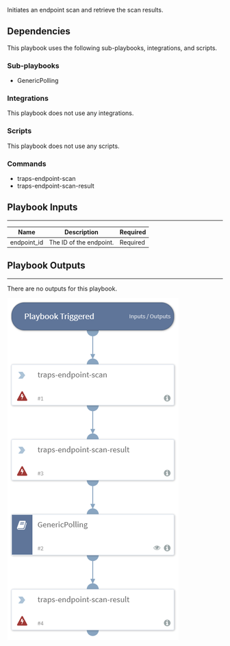 Initiates an endpoint scan and retrieve the scan results.

## Dependencies
This playbook uses the following sub-playbooks, integrations, and scripts.

### Sub-playbooks
* GenericPolling

### Integrations
This playbook does not use any integrations.

### Scripts
This playbook does not use any scripts.

### Commands
* traps-endpoint-scan
* traps-endpoint-scan-result

## Playbook Inputs
---

| **Name** | **Description** | **Required** |
| --- | --- | --- | 
| endpoint_id | The ID of the endpoint. | Required |

## Playbook Outputs
---
There are no outputs for this playbook.

![Traps_Scan_Endpoint](https://github.com/demisto/content/blob/1bdd5229392bd86f0cc58265a24df23ee3f7e662/docs/images/playbooks/Traps_Scan_Endpoint.png)
